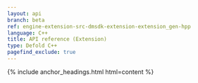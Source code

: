 ```yaml
---
layout: api
branch: beta
ref: engine-extension-src-dmsdk-extension-extension_gen-hpp
language: C++
title: API reference (Extension)
type: Defold C++
pagefind_exclude: true
---
```

{% include anchor_headings.html html=content %}